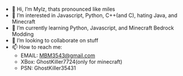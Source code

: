 - 👋 Hi, I’m Mylz, thats pronounced like miles
- 👀 I’m interested in Javascript, Python, C++(and C), hating Java, and Minecraft
- 🌱 I’m currently learning Python, Javascript, and Minecraft Bedrock Modding
- 💞️ I’m looking to collaborate on stuff
- 📫 How to reach me:
  - EMAIL: MBM3543@gmail.com
  - XBox: GhostKiller7724(only for minecraft)  
  - PSN: GhostKiller35431



<!---
Ghost35431/Ghost35431 is a ✨ special ✨ repository because its `README.md` (this file) appears on your GitHub profile.
You can click the Preview link to take a look at your changes.
--->
